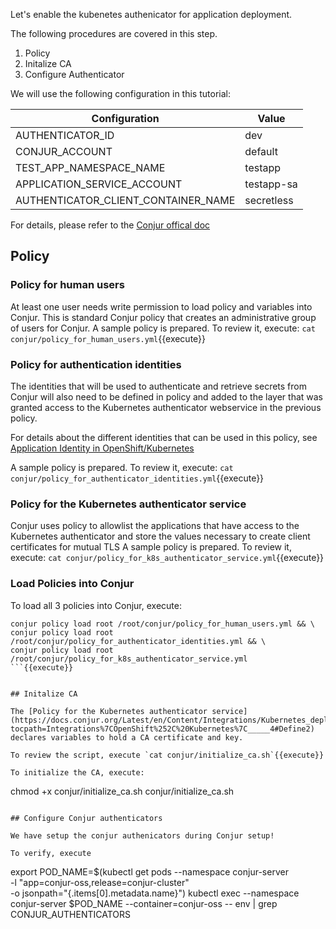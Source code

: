 

Let's enable the kubenetes authenicator for application deployment.

The following procedures are covered in this step.
1. Policy
2. Initalize CA
3. Configure Authenticator

We will use the following configuration in this tutorial:

| Configuration    | Value   |
|------------------|---------|
| AUTHENTICATOR_ID | dev     |
| CONJUR_ACCOUNT   | default |
| TEST_APP_NAMESPACE_NAME | testapp
| APPLICATION_SERVICE_ACCOUNT | testapp-sa |
| AUTHENTICATOR_CLIENT_CONTAINER_NAME | secretless |

For details, please refer to the [Conjur offical doc](https://docs.conjur.org/Latest/en/Content/Integrations/Kubernetes_deployApplicationCluster.htm?tocpath=Integrations%7COpenShift%252C%20Kubernetes%7C_____4)

## Policy

### Policy for human users

At least one user needs write permission to load policy and variables into Conjur. This is standard Conjur policy that creates an administrative group of users for Conjur.
A sample policy is prepared.
To review it, execute: `cat conjur/policy_for_human_users.yml`{{execute}}

### Policy for authentication identities

The identities that will be used to authenticate and retrieve secrets from Conjur will also need to be defined in policy and added to the layer that was granted access to the Kubernetes authenticator webservice in the previous policy.

For details about the different identities that can be used in this policy, see [Application Identity in OpenShift/Kubernetes](https://docs.conjur.org/Latest/en/Content/Integrations/Kubernetes_AppIdentity.htm)

A sample policy is prepared.
To review it, execute: `cat conjur/policy_for_authenticator_identities.yml`{{execute}}

### Policy for the Kubernetes authenticator service

Conjur uses policy to allowlist the applications that have access to the Kubernetes authenticator and store the values necessary to create client certificates for mutual TLS
A sample policy is prepared.
To review it, execute: `cat conjur/policy_for_k8s_authenticator_service.yml`{{execute}}


### Load Policies into Conjur

To load all 3 policies into Conjur, execute:

```
conjur policy load root /root/conjur/policy_for_human_users.yml && \
conjur policy load root /root/conjur/policy_for_authenticator_identities.yml && \
conjur policy load root /root/conjur/policy_for_k8s_authenticator_service.yml 
```{{execute}}


## Initalize CA

The [Policy for the Kubernetes authenticator service](https://docs.conjur.org/Latest/en/Content/Integrations/Kubernetes_deployApplicationCluster.htm?tocpath=Integrations%7COpenShift%252C%20Kubernetes%7C_____4#Define2) declares variables to hold a CA certificate and key.

To review the script, execute `cat conjur/initialize_ca.sh`{{execute}}

To initialize the CA, execute: 
```
chmod +x conjur/initialize_ca.sh
conjur/initialize_ca.sh
```{{execute}}

## Configure Conjur authenticators

We have setup the conjur authenicators during Conjur setup!

To verify, execute 
```
export POD_NAME=$(kubectl get pods --namespace conjur-server \
   -l "app=conjur-oss,release=conjur-cluster" \
   -o jsonpath="{.items[0].metadata.name}")
kubectl exec --namespace conjur-server  $POD_NAME  --container=conjur-oss -- env | grep CONJUR_AUTHENTICATORS
```{{execute}}
